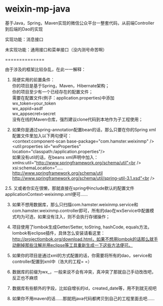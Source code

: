 weixin-mp-java
==============

基于Java，Spring，Maven实现的微信公众平台一整套代码，从前端Controller到后端的Dao的实现<br />

实现功能：消息接口<br />

未实现功能：通用接口和菜单接口（没内测号命苦啊）<br />

==============

由于涉及的框架比较杂乱，在此一一解释：<br />

1. 简便实用的前置条件：<br />
   你的项目是基于Spring，Maven，Hibernate架构；<br />
   你的项目至少有一个已经存在的配置文件；<br />
   需要在配置文件(例子：application.properties)中添加<br />
     wx_token=your_token<br />
     wx_appid=asdf<br />
     wx_appsecret=secret<br />
   没有在线的Maven仓库，强烈建议clone代码到本地作为子工程使用；<br />

2. 如果你是通过spring-annotation配置bean的话，那么只要在你的Spring xml配置文件里加入以下两句便可：<br />
   	<context:component-scan base-package="com.hamster.weixinmp" /><br />
	<util:properties id="wxProperties" location="classpath:/application.properties"/><br />
   如果没有util的话，在beans xml声明中加入：<br />
      xmlns:util="http://www.springframework.org/schema/util"<br />
      xsi:schemaLocation="…..<br />
		http://www.springframework.org/schema/util http://www.springframework.org/schema/util/spring-util-3.1.xsd"<br />

2.5. 又或者你实在很懒，那就直接在spring中include默认的配置文件applicationContext-weixinmp.xml便可……<br />

3. 如果不想用数据库，那么只扫描com.hamster.weixinmp.service和com.hamster.weixinmp.controller即可，所有的dao在wxService中配置模式均为可选，如果没有注入，则不会执行存储操作；<br />

4. 项目使用了lombok生成Getter/Setter, toString, hashCode, equals方法，lombok有eclipse插件，具体怎么安装请看这里：http://projectlombok.org/download.html，如果不想用lombok的话那么就手动删掉那些注解并用eclipse等工具重新生成一下这些方法便可。<br />

5. 如果你的项目是通过xml的方式配置的话，你需要将所有的dao，service和controller配置到xml中（浩大的工程= =）<br />

6. 数据库的前缀为wx_，一般来说不会有冲突，真冲突了那就自己手动改改吧，反正也不麻烦<br />

7. 数据库有些额外的字段，比如自增长的id，created_date等，用不到就无视吧<br />

8. 如果你不用maven的话……那就把java代码都拷贝到自己的工程里面去吧……<br />